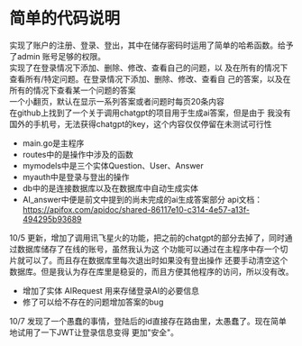# 简单的代码说明
实现了账户的注册、登录、登出，其中在储存密码时运用了简单的哈希函数。给予了admin
账号足够的权限。  
实现了在登录情况下添加、删除、修改、查看自己的问题，以
及在所有的情况下查看所有/特定问题。在登录情况下添加、删除、修改、查看自
己的答案，以及在所有的情况下查看某一个问题的答案  
一个小翻页，默认在显示一系列答案或者问题时每页20条内容  
在github上找到了一个关于调用chatgpt的项目用于生成ai答案，但是由于
我没有国外的手机号，无法获得chatgpt的key，这个内容仅仅停留在未测试可行性  
* main.go是主程序  
* routes中的是操作中涉及的函数
* mymodels中是三个实体Question、User、Answer
* myauth中是登录与登出的操作
* db中的是连接数据库以及在数据库中自动生成实体
* AI_answer中便是前文中提到的尚未完成的ai生成答案部分
api文档：https://apifox.com/apidoc/shared-86117e10-c314-4e57-a13f-494295b93689


  
10/5 更新，增加了调用讯飞星火的功能，把之前的chatgpt的部分去掉了，同时通过数据库储存了在线的账号，虽然我认为这
个功能可以通过在主程序中存一个切片就可以了。而且存在数据库里每次退出时如果没有登出操作
还要手动清空这个数据库。但是我认为存在库里是稳妥的，而且方便其他程序的访问，所以没有改。
* 增加了实体 AIRequest 用来存储登录AI的必要信息
* 修了可以给不存在的问题增加答案的bug

10/7 发现了一个愚蠢的事情，登陆后的id直接存在路由里，太愚蠢了。现在简单地试用了一下JWT让登录信息变得
更加"安全"。
